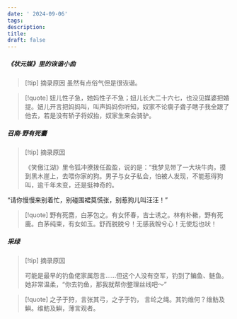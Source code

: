 ```yaml
---
date: ' 2024-09-06'
tags: 
description: 
title: 
draft: false
---
```

##### 《状元媒》里的诙谐小曲

>[!tip] 摘录原因
> 虽然有点俗气但是很诙谐。
 
>[!quote]  妞儿性子急，她妈性子不急；妞儿长大二十六七，也没见媒婆把婚提。妞儿开言把妈妈叫，叫声妈妈你听知，奴家不论瘸子聋子瞎子我全跟了他去，若是没有轿子将奴抬，奴家生来会骑驴。
#####  召南·野有死麕

>[!tip] 摘录原因
>
>《笑傲江湖》里令狐冲撩拨任盈盈，说的是：“我梦见带了一大块牛肉，摸到黑木崖上，去喂你家的狗。男子与女子私会，怕被人发现，不能惹得狗叫，逾千年未变，还是挺神奇的。
>
“请你慢慢来别着忙，别碰围裙莫慌张，别惹狗儿叫汪汪！”

>[!quote] 野有死麕，白茅包之。有女怀春，吉士诱之。林有朴樕，野有死鹿。白茅纯束，有女如玉。舒⽽脱脱兮！⽆感我帨兮⼼！无使尨也吠！
#####  采绿

>[!tip] 摘录原因
>
>可能是最早的钓鱼佬家属怨言……但这个人没有空军，钓到了鳊鱼、鲢鱼。她非常温柔，“你去钓鱼，那我就帮你整理丝线吧～”

>[!quote] 之⼦于狩，⾔张其弓，之⼦于钓， ⾔纶之绳。其钓维何？维鲂及鱮。维鲂及鱮，薄言观者。 